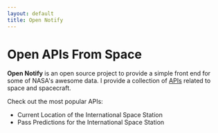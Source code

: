 ```yaml
---
layout: default
title: Open Notify
---
```


# Open APIs From Space

**Open Notify** is an open source project to provide a simple front end for some of NASA's awesome
data. I provide a collection of [APIs](http://www.makeuseof.com/tag/api-good-technology-explained/)
related to space and spacecraft.


Check out the most popular APIs:

 - Current Location of the International Space Station
 - Pass Predictions for the International Space Station

